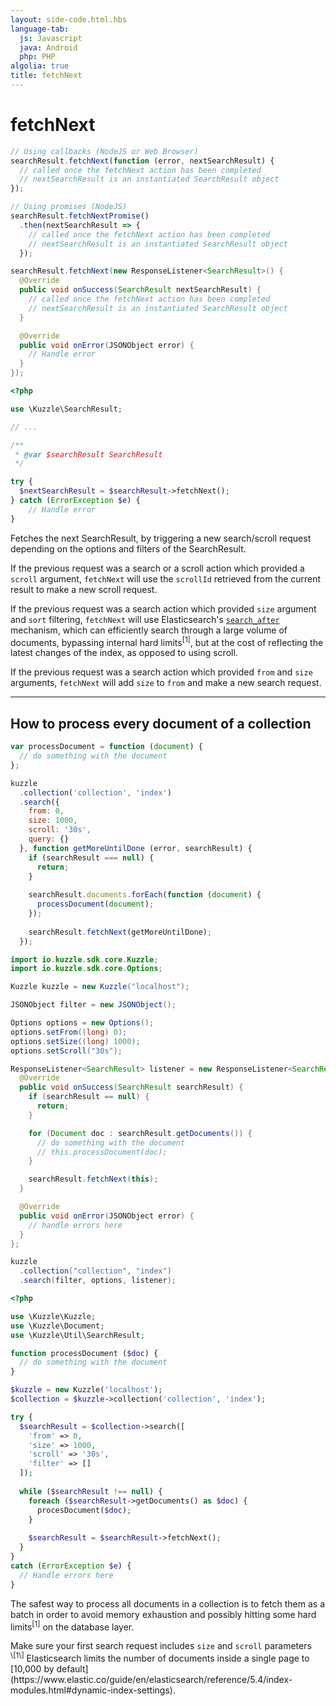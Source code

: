 ```yaml
---
layout: side-code.html.hbs
language-tab:
  js: Javascript
  java: Android
  php: PHP
algolia: true
title: fetchNext
---
```


# fetchNext

```js
// Using callbacks (NodeJS or Web Browser)
searchResult.fetchNext(function (error, nextSearchResult) {
  // called once the fetchNext action has been completed
  // nextSearchResult is an instantiated SearchResult object
});

// Using promises (NodeJS)
searchResult.fetchNextPromise()
  .then(nextSearchResult => {
    // called once the fetchNext action has been completed
    // nextSearchResult is an instantiated SearchResult object
  });
```

```java
searchResult.fetchNext(new ResponseListener<SearchResult>() {
  @Override
  public void onSuccess(SearchResult nextSearchResult) {
    // called once the fetchNext action has been completed
    // nextSearchResult is an instantiated SearchResult object
  }

  @Override
  public void onError(JSONObject error) {
    // Handle error
  }
});
```

```php
<?php

use \Kuzzle\SearchResult;

// ...

/**
 * @var $searchResult SearchResult
 */

try {
  $nextSearchResult = $searchResult->fetchNext();
} catch (ErrorException $e) {
    // Handle error
}
```

Fetches the next SearchResult, by triggering a new search/scroll request depending on the options and filters of the SearchResult.

If the previous request was a search or a scroll action which provided a `scroll` argument,
`fetchNext` will use the `scrollId` retrieved from the current result to make a new scroll request.

If the previous request was a search action which provided `size` argument and `sort` filtering,
`fetchNext` will use Elasticsearch's [`search_after`](https://www.elastic.co/guide/en/elasticsearch/reference/master/search-request-search-after.html) mechanism, which can efficiently search through a large volume of documents, bypassing internal hard limits<sup>\[1\]</sup>,
but at the cost of reflecting the latest changes of the index, as opposed to using scroll.

If the previous request was a search action which provided `from` and `size` arguments,
`fetchNext` will add `size` to `from` and make a new search request.

---

## How to process every document of a collection

```js
var processDocument = function (document) {
  // do something with the document
};

kuzzle
  .collection('collection', 'index')
  .search({
    from: 0,
    size: 1000,
    scroll: '30s',
    query: {}
  }, function getMoreUntilDone (error, searchResult) {
    if (searchResult === null) {
      return;
    }
    
    searchResult.documents.forEach(function (document) {
      processDocument(document);
    });
    
    searchResult.fetchNext(getMoreUntilDone);
  });
```

```java
import io.kuzzle.sdk.core.Kuzzle;
import io.kuzzle.sdk.core.Options;

Kuzzle kuzzle = new Kuzzle("localhost");

JSONObject filter = new JSONObject();

Options options = new Options();
options.setFrom((long) 0);
options.setSize((long) 1000);
options.setScroll("30s");

ResponseListener<SearchResult> listener = new ResponseListener<SearchResult>() {
  @Override
  public void onSuccess(SearchResult searchResult) {
    if (searchResult == null) {
      return;
    }

    for (Document doc : searchResult.getDocuments()) {
      // do something with the document
      // this.processDocument(doc);
    }

    searchResult.fetchNext(this);
  }

  @Override
  public void onError(JSONObject error) {
    // handle errors here
  }
};

kuzzle
  .collection("collection", "index")
  .search(filter, options, listener);
```

```php
<?php

use \Kuzzle\Kuzzle;
use \Kuzzle\Document;
use \Kuzzle\Util\SearchResult;

function processDocument ($doc) {
  // do something with the document
}

$kuzzle = new Kuzzle('localhost');
$collection = $kuzzle->collection('collection', 'index');

try {
  $searchResult = $collection->search([
    'from' => 0,
    'size' => 1000,
    'scroll' => '30s',
    'filter' => []
  ]);
  
  while ($searchResult !== null) {
    foreach ($searchResult->getDocuments() as $doc) {
      procesDocument($doc);
    }
    
    $searchResult = $searchResult->fetchNext();
  }
}
catch (ErrorException $e) {
  // Handle errors here
}
```

The safest way to process all documents in a collection is to fetch them as a batch in order to avoid memory exhaustion and possibly hitting some hard limits<sup>\[1\]</sup> on the database layer.

<aside class="warning">Make sure your first search request includes <code>size</code> and <code>scroll</code> parameters</aside>

<aside class="notice"><sup>\[1\]</sup> Elasticsearch limits the number of documents inside a single page to [10,000 by default](https://www.elastic.co/guide/en/elasticsearch/reference/5.4/index-modules.html#dynamic-index-settings).</aside>
